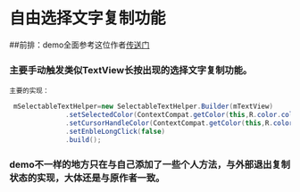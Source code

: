 # 自由选择文字复制功能
##前排：demo全面参考这位作者[传送门](https://jaeger.itscoder.com/android/2016/11/21/selectable-text-helper.html)

###  主要手动触发类似TextView长按出现的选择文字复制功能。
    主要的实现：
  ```java
   mSelectableTextHelper=new SelectableTextHelper.Builder(mTextView)
                .setSelectedColor(ContextCompat.getColor(this,R.color.colorPrimary))//选择文字的高亮颜色
                .setCursorHandleColor(ContextCompat.getColor(this,R.color.colorPrimaryDark))//游标的颜色
                .setEnbleLongClick(false)
                .build();
  ```
  ### demo不一样的地方只在与自己添加了一些个人方法，与外部退出复制状态的实现，大体还是与原作者一致。
